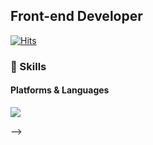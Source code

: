 ## Front-end Developer  
[![Hits](https://hits.seeyoufarm.com/api/count/incr/badge.svg?url=https%3A%2F%2Fgithub.com%2Fgjbae1212%2Fhit-counter&count_bg=%23FF69B4&title_bg=%23141414&icon=grunt.svg&icon_color=%23FF69B4&title=HITS&edge_flat=false)](https://github.com/cherryc0ck)
### 💪 Skills
#### Platforms & Languages
<p>
  <img src="https://img.shields.io/badge/React-61DAFB?style=flat-square&logo=React&logoColor=black"/>
</p>
-->
